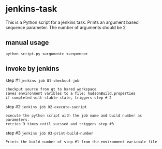 # jenkins-task
This is a Python script for a jenkins task.
Prints an argument based sequence parameter.
The number of arguments should be 2

## manual usage 
```
python script.py <argument> <sequence>
```

## invoke by jenkins

step #1
`jenkins job 01-checkout-job`
```
checkput source from gt to hared workspace
saves environment varibles to a file: hudsonBuild.properties
if completed with stable state, triggers step # 2
```
step #2
`jenkins job 02-execute-sacript`
```
execute the python script with the job name and build number as parameters.
retries 3 times until sucssed and triggers step #3
```
step #3
`jenkins job 03-print-build-number`
```
Prints the build number of step #1 from the environment variabale file
```

